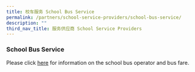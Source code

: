 ```yaml
---
title: 校车服务 School Bus Service
permalink: /partners/school-service-providers/school-bus-service/
description: ""
third_nav_title: 服务供应商 School Service Providers
---
```

### School Bus Service

Please click [here](/files/School%20Service%20Providers/School%20Bus%20Service/school%20bus%20operator%20awarded.pdf) for information on the school bus operator and bus fare.